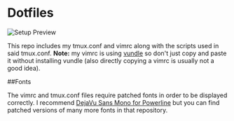 
# Dotfiles

![Setup Preview](https://i.imgur.com/pGzolWf.png)

This repo includes my tmux.conf and vimrc along with the scripts used in said tmux.conf.
**Note:** my vimrc is using [vundle](https://github.com/gmarik/Vundle.vim) so don't just copy and paste it without installing vundle
(also directly copying a vimrc is usually not a good idea).

##Fonts

The vimrc and tmux.conf files require patched fonts in order to be displayed correctly. I recommend [DejaVu Sans Mono for Powerline](https://github.com/powerline/fonts/tree/master/DejaVuSansMono) but you can find patched versions of many more fonts in that repository.
